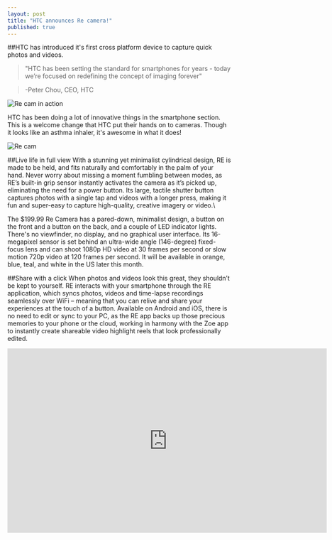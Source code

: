 ```yaml
---
layout: post
title: "HTC announces Re camera!"
published: true
---
```


##HTC has introduced it's first cross platform device to capture quick photos and videos.
>"HTC has been setting the standard for smartphones for years - today we’re focused on redefining the concept of imaging forever"

>-Peter Chou, CEO, HTC


![Re cam in action](https://lh4.googleusercontent.com/-tMCQzqaq8T8/VDY1UxwpbbI/AAAAAAAAAC4/UkEUEG5Xx3Y/w840-h608-no/re_camera1.jpeg)

HTC has been doing a lot of innovative things in the smartphone section. This is a welcome change that HTC put their hands on to cameras. Though it looks like an asthma inhaler, it's awesome in what it does!

![Re cam](https://lh3.googleusercontent.com/-zRP_l_c0Nxc/VDY1U5BLRvI/AAAAAAAAAC8/Q9OsZH5_iC8/w1024-h510-no/htc_recam2.jpg)

##Live life in full view
With a stunning yet minimalist cylindrical design, RE is made to be held, and fits naturally and comfortably in the palm of your hand. Never worry about missing a moment fumbling between modes, as RE’s built-in grip sensor instantly activates the camera as it’s picked up, eliminating the need for a power button. Its large, tactile shutter button captures photos with a single tap and videos with a longer press, making it fun and super-easy to capture high-quality, creative imagery or video.\

The $199.99 Re Camera has a pared-down, minimalist design, a button on the front and a button on the back, and a couple of LED indicator lights. There's no viewfinder, no display, and no graphical user interface. Its 16-megapixel sensor is set behind an ultra-wide angle (146-degree) fixed-focus lens and can shoot 1080p HD video at 30 frames per second or slow motion 720p video at 120 frames per second. It will be available in orange, blue, teal, and white in the US later this month.

##Share with a click
When photos and videos look this great, they shouldn’t be kept to yourself. RE interacts with your smartphone through the RE application, which syncs photos, videos and time-lapse recordings seamlessly over WiFi – meaning that you can relive and share your experiences at the touch of a button. Available on Android and iOS, there is no need to edit or sync to your PC, as the RE app backs up those precious memories to your phone or the cloud, working in harmony with the Zoe app to instantly create shareable video highlight reels that look professionally edited.

<iframe width="720" height="415" src="http://www.recamera.com/managed-assets/template/homepage/homepage-video-final.mp4" frameborder="0" allowfullscreen></iframe>